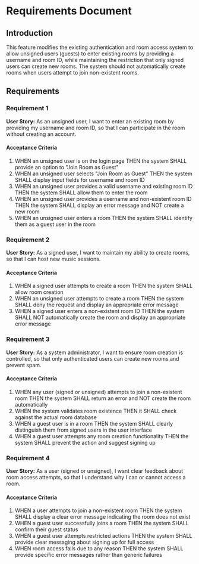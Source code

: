 # Requirements Document

## Introduction

This feature modifies the existing authentication and room access system to allow unsigned users (guests) to enter existing rooms by providing a username and room ID, while maintaining the restriction that only signed users can create new rooms. The system should not automatically create rooms when users attempt to join non-existent rooms.

## Requirements

### Requirement 1

**User Story:** As an unsigned user, I want to enter an existing room by providing my username and room ID, so that I can participate in the room without creating an account.

#### Acceptance Criteria

1. WHEN an unsigned user is on the login page THEN the system SHALL provide an option to "Join Room as Guest"
2. WHEN an unsigned user selects "Join Room as Guest" THEN the system SHALL display input fields for username and room ID
3. WHEN an unsigned user provides a valid username and existing room ID THEN the system SHALL allow them to enter the room
4. WHEN an unsigned user provides a username and non-existent room ID THEN the system SHALL display an error message and NOT create a new room
5. WHEN an unsigned user enters a room THEN the system SHALL identify them as a guest user in the room

### Requirement 2

**User Story:** As a signed user, I want to maintain my ability to create rooms, so that I can host new music sessions.

#### Acceptance Criteria

1. WHEN a signed user attempts to create a room THEN the system SHALL allow room creation
2. WHEN an unsigned user attempts to create a room THEN the system SHALL deny the request and display an appropriate error message
3. WHEN a signed user enters a non-existent room ID THEN the system SHALL NOT automatically create the room and display an appropriate error message

### Requirement 3

**User Story:** As a system administrator, I want to ensure room creation is controlled, so that only authenticated users can create new rooms and prevent spam.

#### Acceptance Criteria

1. WHEN any user (signed or unsigned) attempts to join a non-existent room THEN the system SHALL return an error and NOT create the room automatically
2. WHEN the system validates room existence THEN it SHALL check against the actual room database
3. WHEN a guest user is in a room THEN the system SHALL clearly distinguish them from signed users in the user interface
4. WHEN a guest user attempts any room creation functionality THEN the system SHALL prevent the action and suggest signing up

### Requirement 4

**User Story:** As a user (signed or unsigned), I want clear feedback about room access attempts, so that I understand why I can or cannot access a room.

#### Acceptance Criteria

1. WHEN a user attempts to join a non-existent room THEN the system SHALL display a clear error message indicating the room does not exist
2. WHEN a guest user successfully joins a room THEN the system SHALL confirm their guest status
3. WHEN a guest user attempts restricted actions THEN the system SHALL provide clear messaging about signing up for full access
4. WHEN room access fails due to any reason THEN the system SHALL provide specific error messages rather than generic failures